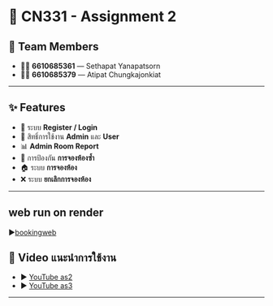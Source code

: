 # 🏫 CN331 - Assignment 2

## 👥 Team Members
- 👨‍🎓 **6610685361** — Sethapat Yanapatsorn  
- 👨‍🎓 **6610685379** — Atipat Chungkajonkiat  

---

## ✨ Features
- 🔐 ระบบ **Register / Login**  
- 👑 สิทธิ์การใช้งาน **Admin** และ **User**  
- 📊 **Admin Room Report**  
- 🚫 การป้องกัน **การจองห้องซ้ำ**  
- 🏠 ระบบ **การจองห้อง**  
- ❌ ระบบ **ยกเลิกการจองห้อง**  

---
## web run on render 
▶️[bookingweb](https://cn331-as2-jrsz.onrender.com)

## 🎥 Video แนะนำการใช้งาน
- ▶️ [YouTube as2](https://youtu.be/pAHi1TQuLDg)
- ▶️ [YouTube as3](https://youtu.be/XXZdnL6HIQY)
---

